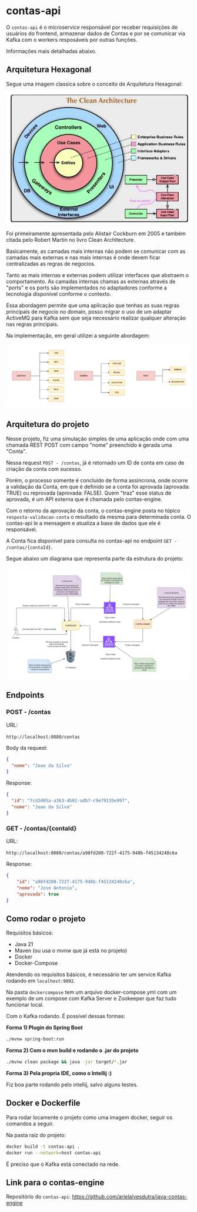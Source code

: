 # contas-api

O `contas-api` é o microservice responsável por receber requisições de usuários do frontend, armazenar dados de Contas e por se comunicar via Kafka com o workers resposáveis por outras funções.

Informações mais detalhadas abaixo.

## Arquitetura Hexagonal

Segue uma imagem classica sobre o conceito de Arquitetura Hexagonal:

![Arquitera Hexagonal Classico](assets/arquitetura_hexogonal_classico.jpg)

Foi primeiramente apresentada pelo Alistair Cockburn em 2005 e também citada pelo Robert Martin no livro Clean Architecture.

Basicamente, as camadas mais internas não podem se comunicar com as camadas mais externas e nas mais internas é onde devem ficar centralizadas as regras de negocios.

Tanto as mais internas e externas podem utilizar interfaces que abstraem o comportamento. As camadas internas chamas as externas através de "ports" e os ports são implementados no adaptadores conforme a tecnologia disponível conforme o contexto.

Essa abordagem permite que uma aplicação que tenhas as suas regras principais de negocio no domain, posso migrar o uso de um adaptar ActiveMQ para Kafka sem que seja necessário realizar qualquer alteração nas regras principais.

Na implementação, em geral utilizei a seguinte abordagem:

![Arquitera Hexagonal Implementada](assets/arquitetura_hexagonal.jpg)

## Arquitetura do projeto

Nesse projeto, fiz uma simulação simples de uma aplicação onde com uma chamada REST POST com campo "nome" preenchido é gerada uma "Conta".

Nessa request `POST - /contas`, já é retornado um ID de conta em caso de criação da conta com sucesso.

Porém, o processo somente é concluido de forma assincrona, onde ocorre a validação da Conta, em que é definido se a conta foi aprovada (aprovada: TRUE) ou reprovada (aprovada: FALSE). Quem "traz" esse status de aprovada, é um API externa que é chamada pelo contas-engine.

Com o retorno da aprovação da conta, o contas-engine posta no tópico `resposta-validacao-conta` o resultado da mesma para determinada conta. O contas-api le a mensagem e atualiza a base de dados que ele é responsável.

A Conta fica disponível para consulta no contas-api no endpoint `GET - /contas/{contaId}`.

Segue abaixo um diagrama que representa parte da estrutura do projeto:

![Arquitera Solução](assets/arquitetura_solucao.jpg)

## Endpoints

### POST - /contas

URL:

`http://localhost:8080/contas`

Body da request:


```json
{
  "nome": "Joao da Silva"
}
```

Response:

```json
{
  "id": "7cd2d05a-a363-4b02-adb7-c9e79135e997",
  "nome": "Joao da Silva"
}
```

### GET - /contas/{contaId}


URL:

`http://localhost:8080/contas/a98fd208-722f-4175-948b-f45134240c6a`

Response:

```json
{
    "id": "a98fd208-722f-4175-948b-f45134240c6a",
    "nome": "Jose Antonio",
    "aprovada": true
}
```

## Como rodar o projeto

Requisitos básicos:

- Java 21
- Maven (ou usa o mvnw que já está no projeto)
- Docker
- Docker-Compose

Atendendo os requisitos básicos, é necessário ter um service Kafka rodando em `localhost:9092`.

Na pasta `dockercompose` tem um arquivo docker-compose.yml com um exemplo de um compose com Kafka Server e Zookeeper que faz tudo funcionar local.

Com o Kafka rodando. É possível dessas formas:

**Forma 1) Plugin do Spring Boot**

```bash
./mvnw spring-boot:run
```

**Forma 2) Com o mvn build e rodando o .jar do projeto**

```bash
./mvnw clean package && java -jar target/*.jar
```

**Forma 3) Pela propria IDE, como o Intellij :)**

Fiz boa parte rodando pelo intellij, salvo alguns testes.

## Docker e Dockerfile

Para rodar locamente o projeto como uma imagem docker, seguir os comandos a seguir. 

Na pasta raiz do projeto:

```` bash
docker build -t contas-api .
docker run --network=host contas-api
````

É preciso que o Kafka está conectado na rede.

## Link para o contas-engine

Repositório do `contas-api`: https://github.com/arielalvesdutra/java-contas-engine

